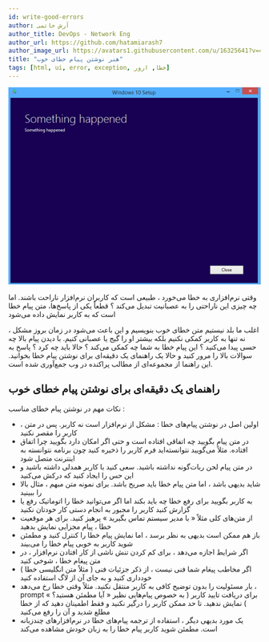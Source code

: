```yaml
---
id: write-good-errors
author: آرش حاتمی
author_title: DevOps - Network Eng
author_url: https://github.com/hatamiarash7
author_image_url: https://avatars1.githubusercontent.com/u/16325641?v=4
title: "هنر نوشتن پیام خطای خوب"
tags: [html, ui, error, exception, خطا, ارور]
---
```


![tooltip](/../assets/img/posts/36.png)

وقتی نرم‌افزاری به خطا می‌خورد ، طبیعی است که کاربران نرم‌افزار ناراحت باشند. اما چه چیزی این ناراحتی را به عصبانیت تبدیل می‌کند ؟ قطعاً یکی از پاسخ‌ها،‌ متن پیام خطا است که به کاربر نمایش داده می‌شود

<!--truncate-->

اغلب ما بلد نیستیم متن خطای خوب بنویسیم و این باعث می‌شود در زمان بروز مشکل ، نه تنها به کاربر کمکی نکنیم بلکه بیشتر او را گیج یا عصبانی کنیم. با دیدن پیام بالا چه حسی پیدا می‌کنید ؟ این پیام خطا به شما چه کمکی می‌کند ؟ حالا باید چه کرد ؟ پاسخ به سوالات بالا را مرور کنید و حالا یک راهنمای یک دقیقه‌ای برای نوشتن پیام خطا بخوانید. این راهنما از مجموعه‌ای از مطالب پراکنده در وب جمع‌آوری شده است.

## راهنمای یک دقیقه‌ای برای نوشتن پیام خطای خوب

نکات مهم در نوشتن پیام خطای مناسب :

-   اولین اصل در نوشتن پیام‌های خطا : مشکل از نرم‌افزار است نه کاربر. پس در متن ، کاربر را مقصر نکنید
-   در متن پیام بگویید چه اتفاقی افتاده است و حتی اگر امکان دارد بگویید چرا اتفاق افتاده. مثلاً می‌گویید نتوانسته‌اید فرم کاربر را ذخیره کنید چون برنامه نتوانسته به اینترنت متصل شود
-   در متن پیام لحن ربات‌گونه نداشته باشید. سعی کنید با کاربر همدلی داشته باشید و این حس را ایجاد کنید که درکش می‌کنید
-   شاید بدیهی باشد ، اما متن پیام خطا باید صریح باشد. برای نمونه متن مبهم ، مثال بالا را ببینید
-   به کاربر بگویید برای رفع خطا چه باید بکند اما اگر می‌توانید خطا را اتوماتیک رفع یا گزارش کنید کاربر را مجبور به انجام دستی کار خودتان نکنید
-   از متن‌های کلی مثلاً « با مدیر سیستم تماس بگیرید » پرهیز کنید. برای هر موقعیت خطا ، پیام مجزایی نمایش بدهید
-   باز هم ممکن است بدیهی به نظر برسد ،‌ اما نمایش پیام خطا را کنترل کنید و مطمئن شوید کاربر به خوبی پیام خطا را می‌بیند
-   اگر شرایط اجازه می‌دهد ، برای کم کردن تنش ناشی از کار افتادن نرم‌افزار ، در متن پیغام خطا ، شوخی کنید
-   اگر مخاطب پیغام شما فنی نیست ، از ذکر جزئیات فنی ( مثلاً متن انگلیسی خطا ) خودداری کنید و به جای آن از لاگ استفاده کنید
-   بار مسئولیت را بدون توضیح کافی به کاربر منتقل نکنید. مثلاً وقتی خطا رخ می‌دهد ، prompt برای دریافت تایید کاربر ( به خصوص پیام‌هایی نظیر « آیا مطمئن هستید؟ » ) نمایش ندهید. تا حد ممکن کاربر را درگیر نکنید و فقط اطمینان دهید که از خطا مطلع شدید و آن را رفع می‌کنید
-   یک مورد بدیهی دیگر ، استفاده از ترجمه پیام‌های خطا در نرم‌افزارهای چندزبانه است. مطمئن شوید کاربر پیام خطا را به زبان خودش مشاهده می‌کند
